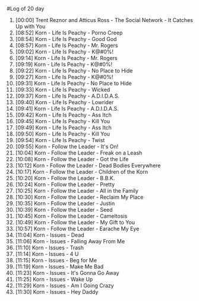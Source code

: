 #Log of 20 day

1. [00:00] Trent Reznor and Atticus Ross - The Social Network - It Catches Up with You
1. [08:52] Korn - Life Is Peachy - Porno Creep
1. [08:54] Korn - Life Is Peachy - Good God
1. [08:57] Korn - Life Is Peachy - Mr. Rogers
1. [09:02] Korn - Life Is Peachy - K@#0%!
1. [09:14] Korn - Life Is Peachy - Mr. Rogers
1. [09:19] Korn - Life Is Peachy - K@#0%!
1. [09:22] Korn - Life Is Peachy - No Place to Hide
1. [09:27] Korn - Life Is Peachy - K@#0%!
1. [09:31] Korn - Life Is Peachy - No Place to Hide
1. [09:33] Korn - Life Is Peachy - Wicked
1. [09:37] Korn - Life Is Peachy - A.D.I.D.A.S.
1. [09:40] Korn - Life Is Peachy - Lowrider
1. [09:41] Korn - Life Is Peachy - A.D.I.D.A.S.
1. [09:42] Korn - Life Is Peachy - Ass Itch
1. [09:45] Korn - Life Is Peachy - Kill You
1. [09:49] Korn - Life Is Peachy - Ass Itch
1. [09:50] Korn - Life Is Peachy - Kill You
1. [09:54] Korn - Life Is Peachy - Twist
1. [09:55] Korn - Follow the Leader - It's On!
1. [10:04] Korn - Follow the Leader - Freak on a Leash
1. [10:08] Korn - Follow the Leader - Got the Life
1. [10:12] Korn - Follow the Leader - Dead Bodies Everywhere
1. [10:17] Korn - Follow the Leader - Children of the Korn
1. [10:20] Korn - Follow the Leader - B.B.K.
1. [10:24] Korn - Follow the Leader - Pretty
1. [10:25] Korn - Follow the Leader - All in the Family
1. [10:30] Korn - Follow the Leader - Reclaim My Place
1. [10:35] Korn - Follow the Leader - Justin
1. [10:39] Korn - Follow the Leader - Seed
1. [10:45] Korn - Follow the Leader - Cameltosis
1. [10:49] Korn - Follow the Leader - My Gift to You
1. [10:57] Korn - Follow the Leader - Earache My Eye
1. [11:04] Korn - Issues - Dead
1. [11:06] Korn - Issues - Falling Away From Me
1. [11:10] Korn - Issues - Trash
1. [11:14] Korn - Issues - 4 U
1. [11:15] Korn - Issues - Beg for Me
1. [11:19] Korn - Issues - Make Me Bad
1. [11:23] Korn - Issues - It's Gonna Go Away
1. [11:25] Korn - Issues - Wake Up
1. [11:29] Korn - Issues - Am I Going Crazy
1. [11:30] Korn - Issues - Hey Daddy
